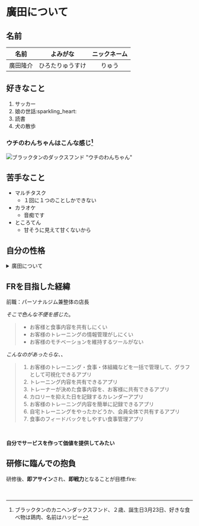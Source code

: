 # 廣田について

## 名前

|   名前   |     よみがな     | ニックネーム |
| :------: | :--------------: | :----------: |
| 廣田隆介 | ひろたりゅうすけ |    りゅう    |

## 好きなこと

1. サッカー
2. 娘の世話\:sparkling_heart:
3. 読書
4. 犬の散歩

### ウチのわんちゃんはこんな感じ[^1]
![ブラックタンのダックスフンド "ウチのわんちゃん"](https://allpet.jp/animal/wp-content/uploads/2022/02/IMG_1292.jpg)

[^1]: ブラックタンのカニヘンダックスフンド、２歳、誕生日3月23日、好きな食べ物は鶏肉、名前はハッピー

## 苦手なこと

- マルチタスク
  - １回に１つのことしかできない
- カラオケ
  - 音痴です
- ところてん
  - 甘そうに見えて甘くないから

## 自分の性格

<details>
  <summary>廣田について</summary>
  
  - O型
  - 大雑把<br>
  - 運動は毎週したい<br>
  - 1つのことを伸ばしたい<br>
  - 優しめ
  - 頑固め
</details>

## FRを目指した経緯

前職：パーソナルジム兼整体の店長

*そこで色んな不便を感じた*。<br>

> - お客様と食事内容を共有しにくい
> - お客様のトレーニングの情報管理がしにくい
> - お客様のモチベーションを維持するツールがない

*こんなのがあったらな、、*

> 1. お客様のトレーニング・食事・体組織などを一括で管理して、グラフとして可視化できるアプリ
> 2. トレーニング内容を共有できるアプリ
> 3. トレーナーが決めた食事内容を、お客様に共有できるアプリ
> 4. カロリーを抑えた日を記録するカレンダーアプリ
> 5. お客様のトレーニング内容を簡単に記録できるアプリ
> 6. 自宅トレーニングをやったかどうか、会員全体で共有するアプリ
> 7. 食事のフィードバックをしやすい食事管理アプリ

<br>

**自分でサービスを作って価値を提供してみたい**

## 研修に臨んでの抱負

研修後、**即アサイン**され、**即戦力**となることが目標\:fire:
<br>
<br>
<br>
